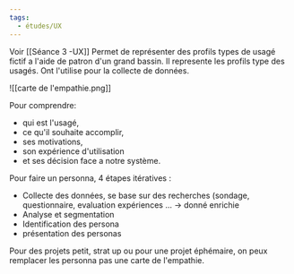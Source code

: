 ```yaml
---
tags:
  - études/UX
---
```

Voir [[Séance 3 -UX]]
Permet de représenter des profils types de usagé fictif a l'aide de patron d'un grand bassin. Il represente les profils type des usagés.
Ont l'utilise pour la collecte de données.

![[carte de l'empathie.png]]

Pour comprendre: 
- qui est l'usagé, 
- ce qu'il souhaite accomplir, 
- ses motivations, 
- son expérience d'utilisation 
- et ses décision face a notre système. 


Pour faire un personna, 4 étapes itératives : 
- Collecte des données, se base sur des recherches (sondage, questionnaire, evaluation expériences ... -> donné enrichie 
- Analyse et segmentation
- Identification des persona 
- présentation des personas


Pour des projets petit, strat up ou pour une projet éphémaire, on peux remplacer les personna pas une carte de l'empathie. 